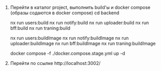 1. Перейти в каталог project, выполнить build'ы и docker compose (образы содаются в docker compose)
    cd backend 

    nx run users:build
    nx run notify:build
    nx run uploader:build
    nx run bff:build
    nx run traning:build

    nx run users:buildImage
    nx run notify:buildImage
    nx run uploader:buildImage
    nx run bff:buildImage
    nx run traning:buildImage

    docker compose -f ./docker.compose.stage.yml up -d

2. Перейти по ссылке http://localhost:3002/